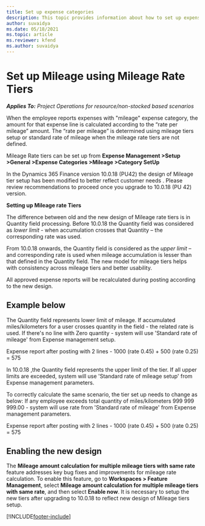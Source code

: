```yaml
---
title: Set up expense categories
description: This topic provides information about how to set up expense categories and shared categories for expense reports.
author: suvaidya
ms.date: 05/18/2021
ms.topic: article
ms.reviewer: kfend 
ms.author: suvaidya
---
```


# Set up Mileage using Mileage Rate Tiers

_**Applies To:** Project Operations for resource/non-stocked based scenarios_

When the employee reports expenses with "mileage" expense category, the amount for that expense line is calculated according to the “rate per mileage” amount.  The “rate per mileage” is determined using mileage tiers setup or standard rate of mileage when the mileage rate tiers are not defined. 

Mileage Rate tiers can be set up from **Expense Management >Setup >General >Expense Categories >Mileage >Category SetUp**

In  the Dynamics 365 Finance version 10.0.18 (PU42) the design of Mileage tier setup has been modified to better reflect customer needs . Please review recommendations to proceed once you upgrade to 10.0.18 (PU 42) version. 

**Setting up Mileage rate Tiers** 

The difference between old and the new design of Mileage rate tiers is in Quantity field processing. 
Before 10.0.18 the Quantity field was considered as *lower limit* - when accumulation crosses that Quantity – the corresponding rate was used. 

From 10.0.18 onwards, the Quantity field is considered as the *upper limit* – and corresponding rate is used when mileage accumulation is lesser than that defined in the Quantity field.  The new model for mileage tiers helps with consistency across mileage tiers and better usability.   

All approved expense reports will be recalculated during posting according to the new design.

## Example below 
 
The Quantity field represents lower limit of mileage. If accumulated miles/kilometers for a user crosses quantity in the field - the related rate is used. If there's no line with Zero quantity - system will use 'Standard rate of mileage' from Expense management setup. 
 
Expense report after posting with 2 lines - 1000 (rate 0.45) +  500 (rate 0.25) = 575

In 10.0.18 ,the Quantity field represents the upper limit of the tier. If all upper limits are exceeded, system will use 'Standard rate of mileage setup' from Expense management parameters. 
 
To correctly calculate the same scenario, the tier set up needs to change as below: 
If any employee exceeds total quantity of miles/kilometers 999 999 999.00 - system will use rate from 'Standard rate of mileage' from Expense management parameters. 
  
Expense report after posting with 2 lines - 1000 (rate 0.45) +  500 (rate 0.25) = 575

## Enabling the new design

The **Mileage amount calculation for multiple mileage tiers with same rate** feature addresses key bug fixes and improvements for mileage rate calculation. 
To enable this feature, go to **Workspaces > Feature Management**, select **Mileage amount calculation for multiple mileage tiers with same rate**, and then select **Enable now**.
It is necessary to setup the new tiers after upgrading to 10.0.18 to reflect new design of Mileage tiers setup. 

[!INCLUDE[footer-include](../includes/footer-banner.md)]
